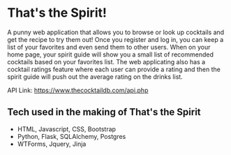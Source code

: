 # That's the Spirit!
A punny web application that allows you to browse or look up cocktails and get the recipe to try them out!
Once you register and log in, you can keep a list of your favorites and even send them to other users. 
When on your home page, your spirit guide will show you a small list of recommended cocktails based on your favorites list.
The web applicating also has a cocktail ratings feature where each user can provide a rating and then the spirit guide will push out the average rating on the drinks list.

API Link: https://www.thecocktaildb.com/api.php

## Tech used in the making of That's the Spirit
- HTML, Javascript, CSS, Bootstrap
- Python, Flask, SQLAlchemy, Postgres
- WTForms, Jquery, Jinja
